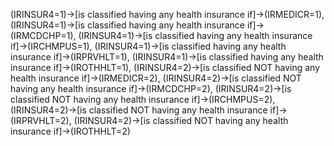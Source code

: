 (IRINSUR4=1)->[is classified having any health insurance if]->(IRMEDICR=1), (IRINSUR4=1)->[is classified having any health insurance if]->(IRMCDCHP=1), (IRINSUR4=1)->[is classified having any health insurance if]->(IRCHMPUS=1), (IRINSUR4=1)->[is classified having any health insurance if]->(IRPRVHLT=1), (IRINSUR4=1)->[is classified having any health insurance if]->(IROTHHLT=1), (IRINSUR4=2)->[is classified NOT having any health insurance if]->(IRMEDICR=2), (IRINSUR4=2)->[is classified NOT having any health insurance if]->(IRMCDCHP=2), (IRINSUR4=2)->[is classified NOT having any health insurance if]->(IRCHMPUS=2), (IRINSUR4=2)->[is classified NOT having any health insurance if]->(IRPRVHLT=2), (IRINSUR4=2)->[is classified NOT having any health insurance if]->(IROTHHLT=2)